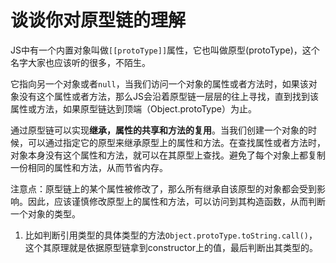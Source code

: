 # 谈谈你对原型链的理解

JS中有一个内置对象叫做`[[protoType]]`属性，它也叫做原型(protoType)，这个名字大家也应该听的很多，不陌生。

它指向另一个对象或者`null`，当我们访问一个对象的属性或者方法时，如果该对象没有这个属性或者方法，那么JS会沿着原型链一层层的往上寻找，直到找到该属性或方法，如果原型链达到顶端（Object.protoType）为止。

通过原型链可以实现**继承，属性的共享和方法的复用**。当我们创建一个对象的时候，可以通过指定它的原型来继承原型上的属性和方法。在查找属性或者方法时，对象本身没有这个属性和方法，就可以在其原型上查找。避免了每个对象上都复制一份相同的属性和方法，从而节省内存。

注意点：原型链上的某个属性被修改了，那么所有继承自该原型的对象都会受到影响。因此，应该谨慎修改原型上的属性和方法，可以访问到其构造函数，从而判断一个对象的类型。
1. 比如判断引用类型的具体类型的方法`Object.protoType.toString.call()`，这个其原理就是依据原型链拿到constructor上的值，最后判断出其类型的。